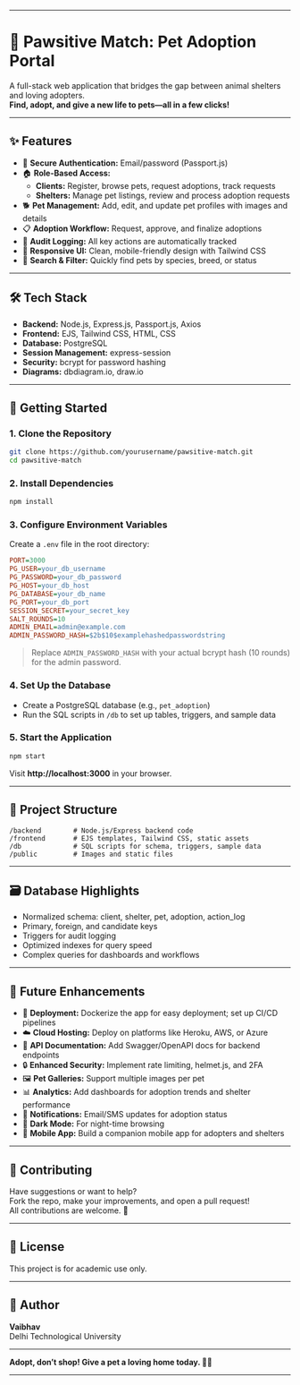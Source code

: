 
---

# 🐾 Pawsitive Match: Pet Adoption Portal

A full-stack web application that bridges the gap between animal shelters and loving adopters.  
**Find, adopt, and give a new life to pets—all in a few clicks!**

---

## ✨ Features

- 🔐 **Secure Authentication:** Email/password (Passport.js)
- 🏠 **Role-Based Access:**  
  - **Clients:** Register, browse pets, request adoptions, track requests  
  - **Shelters:** Manage pet listings, review and process adoption requests
- 🐕 **Pet Management:** Add, edit, and update pet profiles with images and details
- 📋 **Adoption Workflow:** Request, approve, and finalize adoptions
- 📝 **Audit Logging:** All key actions are automatically tracked
- 📱 **Responsive UI:** Clean, mobile-friendly design with Tailwind CSS
- 🔎 **Search & Filter:** Quickly find pets by species, breed, or status

---

## 🛠️ Tech Stack

- **Backend:** Node.js, Express.js, Passport.js, Axios
- **Frontend:** EJS, Tailwind CSS, HTML, CSS
- **Database:** PostgreSQL
- **Session Management:** express-session
- **Security:** bcrypt for password hashing
- **Diagrams:** dbdiagram.io, draw.io

---

## 🚀 Getting Started

### 1. Clone the Repository
```bash
git clone https://github.com/yourusername/pawsitive-match.git
cd pawsitive-match
```

### 2. Install Dependencies
```bash
npm install
```

### 3. Configure Environment Variables
Create a `.env` file in the root directory:
```ini
PORT=3000
PG_USER=your_db_username
PG_PASSWORD=your_db_password
PG_HOST=your_db_host
PG_DATABASE=your_db_name
PG_PORT=your_db_port
SESSION_SECRET=your_secret_key
SALT_ROUNDS=10
ADMIN_EMAIL=admin@example.com
ADMIN_PASSWORD_HASH=$2b$10$examplehashedpasswordstring
```
> Replace `ADMIN_PASSWORD_HASH` with your actual bcrypt hash (10 rounds) for the admin password.

### 4. Set Up the Database
- Create a PostgreSQL database (e.g., `pet_adoption`)
- Run the SQL scripts in `/db` to set up tables, triggers, and sample data

### 5. Start the Application
```bash
npm start
```
Visit **http://localhost:3000** in your browser.


---

## 📑 Project Structure

```
/backend        # Node.js/Express backend code
/frontend       # EJS templates, Tailwind CSS, static assets
/db             # SQL scripts for schema, triggers, sample data
/public         # Images and static files
```

---

## 🗃️ Database Highlights

- Normalized schema: client, shelter, pet, adoption, action_log
- Primary, foreign, and candidate keys
- Triggers for audit logging
- Optimized indexes for query speed
- Complex queries for dashboards and workflows

---

## 🌟 Future Enhancements

- 🚀 **Deployment:** Dockerize the app for easy deployment; set up CI/CD pipelines
- ☁️ **Cloud Hosting:** Deploy on platforms like Heroku, AWS, or Azure
- 🧩 **API Documentation:** Add Swagger/OpenAPI docs for backend endpoints
- 🔒 **Enhanced Security:** Implement rate limiting, helmet.js, and 2FA
- 🖼️ **Pet Galleries:** Support multiple images per pet
- 📊 **Analytics:** Add dashboards for adoption trends and shelter performance
- 🔔 **Notifications:** Email/SMS updates for adoption status
- 🌙 **Dark Mode:** For night-time browsing
- 📱 **Mobile App:** Build a companion mobile app for adopters and shelters

---

## 🤝 Contributing

Have suggestions or want to help?  
Fork the repo, make your improvements, and open a pull request!  
All contributions are welcome. 🐾

---

## 📝 License

This project is for academic use only.

---

## 👤 Author

**Vaibhav**  
Delhi Technological University

---

**Adopt, don’t shop! Give a pet a loving home today. 🐶🐱**

---